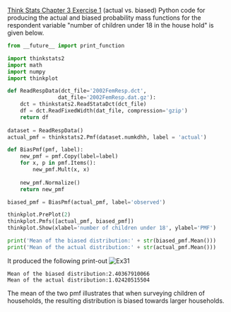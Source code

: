 [Think Stats Chapter 3 Exercise 1](http://greenteapress.com/thinkstats2/html/thinkstats2004.html#toc31) (actual vs. biased)
Python code for producing the actual and biased probability mass functions for the respondent variable "number of children under 18 in the house hold" is given below.
```python
from __future__ import print_function

import thinkstats2
import math
import numpy
import thinkplot

def ReadRespData(dct_file='2002FemResp.dct',
                dat_file='2002FemResp.dat.gz'):
    dct = thinkstats2.ReadStataDct(dct_file)
    df = dct.ReadFixedWidth(dat_file, compression='gzip')
    return df
    
dataset = ReadRespData()
actual_pmf = thinkstats2.Pmf(dataset.numkdhh, label = 'actual')

def BiasPmf(pmf, label):
    new_pmf = pmf.Copy(label=label)
    for x, p in pmf.Items():
        new_pmf.Mult(x, x)
        
    new_pmf.Normalize()
    return new_pmf

biased_pmf = BiasPmf(actual_pmf, label='observed')

thinkplot.PrePlot(2)
thinkplot.Pmfs([actual_pmf, biased_pmf])
thinkplot.Show(xlabel='number of children under 18', ylabel='PMF')

print('Mean of the biased distribution:' + str(biased_pmf.Mean()))
print('Mean of the actual distribution:' + str(actual_pmf.Mean()))
```
It produced the following print-out
<img src="Ex31.jpg" title="Ex31"/>
```
Mean of the biased distribution:2.40367910066
Mean of the actual distribution:1.02420515504
```
The mean of the two pmf illustrates that when surveying children of households, the resulting distribution is biased towards larger households.
